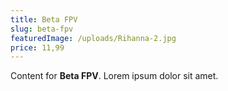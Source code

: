 ```yaml
---
title: Beta FPV
slug: beta-fpv
featuredImage: /uploads/Rihanna-2.jpg
price: 11,99
---
```


Content for **Beta FPV**. Lorem ipsum dolor sit amet.